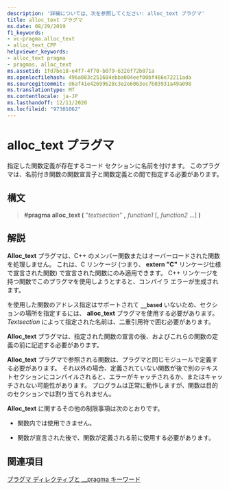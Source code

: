 ```yaml
---
description: '詳細については、次を参照してください: alloc_text プラグマ'
title: alloc_text プラグマ
ms.date: 08/29/2019
f1_keywords:
- vc-pragma.alloc_text
- alloc_text_CPP
helpviewer_keywords:
- alloc_text pragma
- pragmas, alloc_text
ms.assetid: 1fd7be18-e4f7-4f70-b079-6326f72b871a
ms.openlocfilehash: 496a083c251684ebba004eef00bf466e72211ada
ms.sourcegitcommit: d6af41e42699628c3e2e6063ec7b03931a49a098
ms.translationtype: MT
ms.contentlocale: ja-JP
ms.lasthandoff: 12/11/2020
ms.locfileid: "97301062"
---
```

# <a name="alloc_text-pragma"></a>alloc_text プラグマ

指定した関数定義が存在するコード セクションに名前を付けます。 このプラグマは、名前付き関数の関数宣言子と関数定義との間で指定する必要があります。

## <a name="syntax"></a>構文

> **#pragma alloc_text (** "*textsection*" **,** *function1* [**,** *function2* ...] **)**

## <a name="remarks"></a>解説

**Alloc_text** プラグマは、C++ のメンバー関数またはオーバーロードされた関数を処理しません。 これは、C リンケージ (つまり、 **extern "C"** リンケージ仕様で宣言された関数) で宣言された関数にのみ適用できます。 C++ リンケージを持つ関数でこのプラグマを使用しようとすると、コンパイラ エラーが生成されます。

を使用した関数のアドレス指定はサポートされて **`__based`** いないため、セクションの場所を指定するには、 **alloc_text** プラグマを使用する必要があります。 *Textsection* によって指定された名前は、二重引用符で囲む必要があります。

**Alloc_text** プラグマは、指定された関数の宣言の後、およびこれらの関数の定義の前に記述する必要があります。

**Alloc_text** プラグマで参照される関数は、プラグマと同じモジュールで定義する必要があります。 それ以外の場合、定義されていない関数が後で別のテキストセクションにコンパイルされると、エラーがキャッチされるか、またはキャッチされない可能性があります。 プログラムは正常に動作しますが、関数は目的のセクションでは割り当てられません。

**Alloc_text** に関するその他の制限事項は次のとおりです。

- 関数内では使用できません。

- 関数が宣言された後で、関数が定義される前に使用する必要があります。

## <a name="see-also"></a>関連項目

[プラグマ ディレクティブと __pragma キーワード](../preprocessor/pragma-directives-and-the-pragma-keyword.md)
